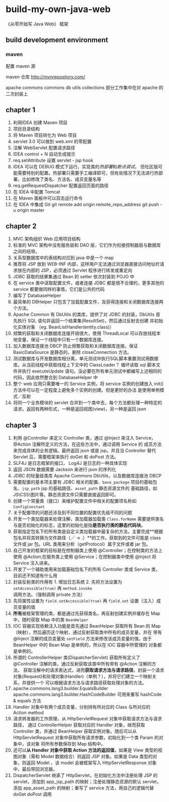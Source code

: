 # build-my-own-java-web
《从零开始写 Java Web》 框架

## build development environment
### maven
配置 maven 源

maven 仓库
http://mvnrepository.com/

apache commons
commons
db utils
collections
部分工作集中在对 apache 的二次封装上

## chapter 1
1. 利用IDEA 创建 Maven 项目
2. 项目目录结构
3. 将 Maven 项目转化为 Web 项目
4. servlet 3.0 可以做到 web.xml 的零配置
5. 注解 WebServlet 配置请求路径
6. IDEA control + N 自动生成提示
7. req.setAttribute 设置 servlet - jsp hook
8. IDEA 可以在 DEBUG 模式下运行，实现类的*热部署*和*断点调试*，
但社区版可能需要特别的配置。热部署只需要手工编译即可，但有些情况下无法进行热部署，比如修改了类名、方法名、成员变量名等
9. req.getRequestDispatcher 配置返回页面的路径
10. 在 IDEA 中配置 Tomcat
11. 在 Maven 面板中可以双击运行命令
12. 在 IDEA 中集成 Git
    git remote add origin remote_repo_address
    git push -u origin master

## chapter 2
1. MVC 架构组织 Web 应用项目结构
2. 标准的 MVC 架构中没有服务层和 DAO 层，它们作为衔接控制器层与数据库之间的纽带。
3. 关系型数据库中的表结构对应到 java 中是一个 map
4. 推荐将 JSP 放到 WEB-INF 内部，这样用户无法通过浏览器直接访问地址栏请求放在内部的 JSP，必须通过 Servlet 程序进行转发或重定向
5. JDBC 获取的结果集通过 Bean 的 setter 依次封装到 POJO 中
6. 在 service 类中读取配置文件，或者连接 JDBC 都是很不合理的，更多其他的 service 都要做同样的事情，它们是公共的代码
7. 编写了 DatabaseHelper
8. 最简单的 DBHelper 只包含了加载配置文件，及获得连接和关闭数据库连接两个方法。
9. Apache Common 有 DbUtils 的类库，提供了对 JDBC 的封装，DbUtils 首先执行 SQL 语句并返回一个结果集(ResultSet)，然后通过反射去创建
并初始化实体对象 （eg. BeanListHandler(entity.class)）
10. 频繁的获取和关闭数据库连接开销很大，使用 ThreadLocal 可以存放线程本地变量，保证一个线程中只有一个数据库连接。
11. 加入数据库连接池 DBCP 防止频繁获取和关闭数据库连接。保证 BasicDataSource 是静态的，删除 closeConnection 方法。
12. 测试数据库与开发数据库相分离，单元测试中执行SQL脚本重置测试用数据库。从当前线程中获取线程上下文中的 ClassLoader？
循环读取 sql 脚本文件并执行 executeUpdate 语句。没必要在所有单元测试中都编写上述相同的代码，因此依然整合到 DatabaseHelper 中
13. 整个 web 应用只需要唯一的 Service 实例，将 service 实例的创建放入 init() 方法中可以在一定程度上避免多个实例的创建。但是更好的办法
是使用单例模式／反射
14. 将同一个业务模块的 servlet 合并到一个类中去，每个方法都处理一种特定的请求。返回有两种形式，一种是返回视图(view)，另一种是返回 json

## chapter 3
1. 利用 @Controller 来定义 Controller 类，通过 @Inject 来注入 Service，@Action 注解所定义的方法，在这些方法中，通过调用 Service 的
成员方法来完成具体的业务逻辑。最终返回 json 或是 jsp。并且当 Controller 替代 Servlet 后，需要框架来执行 doGet 和 doPost 方法。
2. SLF4J 是日志框架的接口， Log4J 是日志的一种具体实现
3. 返回 JSON 数据需要 Jackson 来进行 json 的序列化
4. JDBC 的轻量级类库 Apache Commons DbUtils，以及数据库连接池 DBCP
5. 需要配置的基本项主要有 JDBC 相关的配置、`base_package` 项目的基础包名、`jsp_path` jsp 的基础路径、`asset_path` 静态资源文件的
基础路径，如 JS\CSS\图片等。静态资源文件只需要直接返回即可。
6. 创建一个常量类（接口）来维护配置文件中相关的配置项名称如 `ConfigConstant`
7. 关于配置项的问题还涉及到不同位置的配置优先级不同的问题
8. 开发一个类加载器来处理注解，类加载器加载类 `Class.forName` 需要提供类名与是否初始化的标志，这里的初始化是指**是否执行类的静态代码块**。
9. 获取指定包名下的所有类是自定义类加载器中最复杂的方法，主要完成**根据包名并将其转换为文件路径（／ -> .）**的工作。获取到的文件可能是 class
文件或 jar 包。URL 类用来分析（getProtocol）属于文件或者 jar 包。
10. 自己开发的框架的目标是在控制器类上使用 @Controller；在控制类的方法上使用 @Action;在服务类上使用 @Service；在控制器类中使用 @Inject
将 Service 注入进来。
11. 开发了一个辅助类用来加载基础包名下的所有 Controller 类或 Service 类，目前还不知道有什么用
12. 封装反射类的作用有 1. 增加日志系统 2. 先将方法设置为 `setAccessible(true)` 再 `method.invoke` 调用方法。（强制调用 private 方法）
 3. 先将属性设置为 `field.setAccessible(true)` 再 `field.set` 设置（注入）成员变量的值
13. **所有**被框架管理的类，都是通过先获得类名，再反射创建实例并缓存在 Map 中，随时获取 Map 中的类 `BeanHelper`
14. IOC 容器实现依赖注入功能是首先通过 BeanHelper 获取所有 Bean 的 Map（映射），然后遍历这个映射，通过反射获取类中所有的成员变量，并在
带有 @Inject 注解的成员变量处 `setField` 方法来修改该成员变量的值。由于 BeanHelper 中的 Bean Map 是单例的，所以在 IOC 容器中所管理的
对象都是单例的。
15. 所谓的 ControllerHelper 类(DispatcherServlet) 获取所有定义了 @Controller 注解的类，通过反射获取该类中所有带有 @Action 注解的方法，
获取注解中的请求表达式，进而**获取请求方法与请求路径**，封装一个请求对象(Request)和处理对象(Handler)（单例？），并将它们建立一个映射关系，并提供一个
可以根据请求方法与请求路径获取处理对象的方法。
16. apache.commons.lang3.builder.EqualsBuilder apache.commons.lang3.builder.HashCodeBuilder 可用来重写 hashCode & equals 方法
17. Handler 对象中有两个成员变量，分别持有所对应的 Class 与所对应的 Action method
18. 请求转发器的工作原理，从 HttpServletRequest 对象中获取请求方法与请求路径， 通过 ControllerHelper 获取对应的 Handler 对象，继而获取
Controller 类，并通过 BeanHelper 获取实例对象。随后可以从 HttpServletRequest 对象中获取所有请求参数，初始化到一个类 Param 的对象中，该对象
将所有参数保存到 Map 结构中。
19. 还可以**从 Handler 对象中获取 Action 方法的返回值**，如果是 View 类型的视图对象（需和 Model 数据结合）则返回 JSP 对象。如果是 Data
类型的对象，则返回 Model ，该 model 会被框架写入 HttpServletResponse 对象中，最后带回浏览器。
20. DispatcherServlet 继承了 HttpServlet，在初始化方法中注册处理 JSP 的 servlet，添加到 app_jsp_path 的映射；注册处理静态资源的默认
servlet，添加 app_asset_path 的映射；重写了 service 方法，用自己的逻辑代替 doGet doPost 调用


